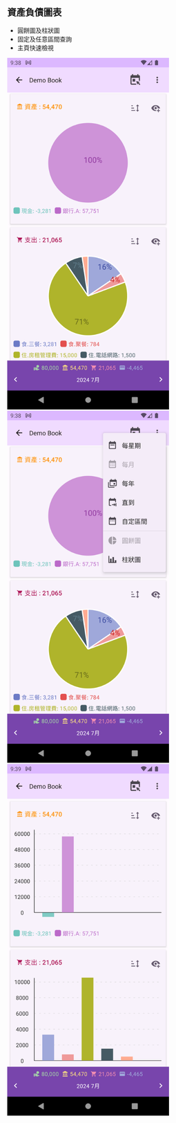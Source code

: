 ## 資產負債圖表

* 圓餅圖及柱狀圖
* 固定及任意區間查詢
* 主頁快速檢視

<img src="imgs/balancechart-1.png" alt="" width="375">
<img src="imgs/balancechart-2.png" alt="" width="375">
<img src="imgs/balancechart-3.png" alt="" width="375">